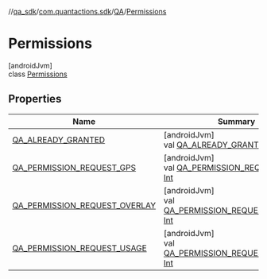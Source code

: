 //[qa_sdk](../../../../index.md)/[com.quantactions.sdk](../../index.md)/[QA](../index.md)/[Permissions](index.md)

# Permissions

[androidJvm]\
class [Permissions](index.md)

## Properties

| Name | Summary |
|---|---|
| [QA_ALREADY_GRANTED](-q-a_-a-l-r-e-a-d-y_-g-r-a-n-t-e-d.md) | [androidJvm]<br>val [QA_ALREADY_GRANTED](-q-a_-a-l-r-e-a-d-y_-g-r-a-n-t-e-d.md): [Int](https://kotlinlang.org/api/latest/jvm/stdlib/kotlin/-int/index.html) |
| [QA_PERMISSION_REQUEST_GPS](-q-a_-p-e-r-m-i-s-s-i-o-n_-r-e-q-u-e-s-t_-g-p-s.md) | [androidJvm]<br>val [QA_PERMISSION_REQUEST_GPS](-q-a_-p-e-r-m-i-s-s-i-o-n_-r-e-q-u-e-s-t_-g-p-s.md): [Int](https://kotlinlang.org/api/latest/jvm/stdlib/kotlin/-int/index.html) |
| [QA_PERMISSION_REQUEST_OVERLAY](-q-a_-p-e-r-m-i-s-s-i-o-n_-r-e-q-u-e-s-t_-o-v-e-r-l-a-y.md) | [androidJvm]<br>val [QA_PERMISSION_REQUEST_OVERLAY](-q-a_-p-e-r-m-i-s-s-i-o-n_-r-e-q-u-e-s-t_-o-v-e-r-l-a-y.md): [Int](https://kotlinlang.org/api/latest/jvm/stdlib/kotlin/-int/index.html) |
| [QA_PERMISSION_REQUEST_USAGE](-q-a_-p-e-r-m-i-s-s-i-o-n_-r-e-q-u-e-s-t_-u-s-a-g-e.md) | [androidJvm]<br>val [QA_PERMISSION_REQUEST_USAGE](-q-a_-p-e-r-m-i-s-s-i-o-n_-r-e-q-u-e-s-t_-u-s-a-g-e.md): [Int](https://kotlinlang.org/api/latest/jvm/stdlib/kotlin/-int/index.html) |
